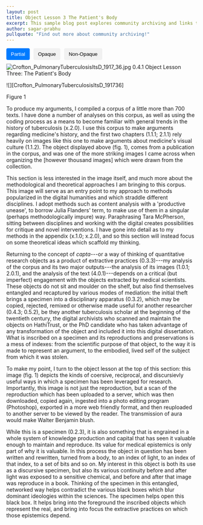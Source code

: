 ```yaml
---
layout: post
title: Object Lesson 3 The Patient's Body
excerpt: This sample blog post explores community archiving and links to a few example community-archive sites
author: sagar-prabhu
pullquote: "Find out more about community archiving!"
---
```

<style>
    .popup {
        display: none;
        position: absolute;
        background-color: white;
        color: black;
        padding: 5px;
        border-radius: 5px;
        border-color: black;
        border-style: solid; 
        border-width: 1px; /* Added border-width */
        z-index: 9999;
        max-width: 220px; /* Set the maximum width for the popup */
        font-size: 15px; /* Added text size */
        font-style: oblique; /* Added text style */
    }

    /* Style for the word "influential" when hovered */
    #word-tooltip:hover {
        text-decoration: underline;
        color: blue; /* Change the color to your preferred hover color */
    }

    .opaque-lines {
        opacity: 1; /* Set initial opacity for partial view */
    }

    .toggle-buttons {
        display: flex;
        gap: 10px;
        margin-bottom: 10px;
    }
    .toggle-button {
        padding: 8px 12px;
        background-color: #f1f1f1;
        border: none;
        border-radius: 4px;
        cursor: pointer;
    }
    .toggle-button.active {
        background-color: #007bff; /* Change to your preferred active button color */
        color: white;
    }

</style>

<div class="toggle-buttons">
<button class="toggle-button active" onclick="toggleOpacity('partial')">Partial</button>
<button class="toggle-button" onclick="toggleOpacity('opaque')">Opaque</button>
<button class="toggle-button" onclick="toggleOpacity('non-opaque')">Non-Opaque</button>
</div>

<img id="CroftonImg" src="https://tuberculosisspecimen.github.io/diss/assets/img/Crofton_PulmonaryTuberculosisItsD_1917_36.jpg" alt="Crofton_PulmonaryTuberculosisItsD_1917_36.jpg" >
0.4.1 Object Lesson Three: The Patient's Body

![][Crofton_PulmonaryTuberculosisItsD_191736]

Figure 1

To produce my arguments, I compiled a corpus of a little more than 700 texts. I have done a number of analyses on this corpus, as well as using the coding process as a means to become familiar with general trends in the history of tuberculosis (x.2.0). I use this corpus to make arguments regarding medicine's history, and the first two chapters (1.1.1; 2.1.1) rely heavily on images like this one to make arguments about medicine's visual culture (1.1.2). The object displayed above (fig. 1), comes from a publication in the corpus, and was one of the more striking images I came across when organizing the \[however thousand images\] which were drawn from the collection.

This section is less interested in the image itself, and much more about the methodological and theoretical approaches I am bringing to this corpus. This image will serve as an entry point to my approach to methods popularized in the digital humanities and which straddle different disciplines. I adopt methods such as content analysis with a 'productive unease', to borrow Julia Flanders' term, to make use of them in a singular (perhaps methodologically impure) way. Paraphrasing Tara McPherson, sitting between disciplines and working with the digital creates possibilities for critique and novel interventions. I have gone into detail as to my methods in the appendix (x.1.0; x.2.0), and so this section will instead focus on some theoretical ideas which scaffold my thinking.

Returning to the concept of *capta*---or a way of thinking of quantitative research objects as a product of extractive practices (0.3.3)---my analysis of the corpus and its two major outputs---the analysis of its images (1.0.1; 2.0.1), and the analysis of the text (4.0.1)---depends on a critical (but imperfect) engagement with the objects extracted by medical scientists. These objects do not sit and moulder on the shelf, but also find themselves entangled and recaptured by various modes of mediation: the initial theft brings a specimen into a disciplinary apparatus (0.3.2), which may be copied, rejected, remixed or otherwise made useful for another researcher (0.4.3; 0.5.2), be they another tuberculosis scholar at the beginning of the twentieth century, the digital archivists who scanned and maintain the objects on HathiTrust,  or the PhD candidate who has taken advantage of any transformation of the object and included it into this digital dissertation. What is inscribed on a specimen and its reproductions and preservations is a mess of indexes: from the scientific purpose of that object, to the way it is made to represent an argument, to the embodied, lived self of the subject from which it was stolen.

To make my point, I turn to the object lesson at the top of this section: this image (fig. 1) depicts the kinds of coersive, reciprocal, and discursievly useful ways in which a specimen has been leveraged for research. Importantly, this image is not just the reproduction, but a scan of the reproduction which has been uploaded to a server, which was then downloaded, copied again, ingested into a photo editing program (Photoshop), exported in a more web friendly format, and then reuploaded to another server to be viewed by the reader. The transmission of aura would make Walter Benjamin blush.

While this is a specimen (0.2.3), it is also something that is engrained in a whole system of knowledge production and capital that has seen it valuable enough to maintain and reproduce. Its value for medical epistemics is only part of why it is valuable. In this process the object in question has been written and rewritten, turned from a body, to an index of light, to an index of that index, to a set of bits and so on. My interest in this object is both its use as a discursive specimen, but also its various continuity before and after light was exposed to a sensitive chemical, and before and after that image was reproduce in a book. Thinking of the specimen in this entangled, networked way helps contradict the various black boxes which blur dominant ideologies within the sciences. The specimen helps open this black box. It helps bring into the foreground the inscribed objects which represent the real, and bring into focus the extractive practices on which those epistemics depend.

<script>
    const wordTooltip = document.getElementById("word-tooltip");
    const popup = document.createElement("div");
    popup.classList.add("popup");
    popup.innerText = "Influential, here, refers to having the power to shape or affect significant change or outcomes.";

    wordTooltip.addEventListener("mouseover", () => {
        document.body.appendChild(popup);
        const rect = wordTooltip.getBoundingClientRect();
        popup.style.top = `${rect.top - popup.clientHeight + 580}px`; // Adjust positioning to display above the word
        popup.style.left = `${rect.left}px`;
        popup.style.display = "block";
    });

    wordTooltip.addEventListener("mouseout", () => {
        popup.style.display = "none";
        popup.remove();
    });

    function toggleOpacity(mode) {
        const partialLines = document.querySelectorAll('.partial-lines');
        const opaqueLines = document.querySelectorAll('.opaque-lines');
        const HenryReport = document.getElementById('HenryReport');

        if (mode === 'partial') {
            // Toggle partial lines
            partialLines.forEach(line => {
                line.style.backgroundColor = '#000000'; // Set background color to black
                CroftonImg.src = "/diss/assets/img/Crofton_PulmonaryTuberculosisItsD_1917_36_OP_partial.jpg";
            });
            // Ensure opaque lines are fully visible
            opaqueLines.forEach(line => {
                line.style.opacity = '1';
            });

            
        } else if (mode === 'opaque') {
            // Toggle opaque lines
            opaqueLines.forEach(line => {
                line.style.backgroundColor = '#000000'; // Set background color to black
                CroftonImg.src = "/diss/assets/img/Crofton_PulmonaryTuberculosisItsD_1917_36_OP_full.jpg";
            });
            // Ensure partial lines are fully visible
            partialLines.forEach(line => {
                line.style.opacity = '1';
            });
        }
        else if (mode === 'non-opaque'){
            HenryReport.src = "{{ site.baseurl }}/assets/img/ReportoftheHenryPhippsIns3_1905-1906158.jpg";
            partialLines.forEach(line => {
                line.style.opacity = '1';
                line.style.backgroundColor = ''
            });
            opaqueLines.forEach(line => {
                line.style.opacity = '1';
                line.style.backgroundColor = ''
            });
        }
    }

</script>
